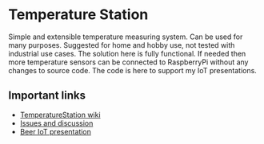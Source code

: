 ﻿# Temperature Station
Simple and extensible temperature measuring system. Can be used for many purposes. Suggested for home and hobby use, not tested with industrial use cases. The solution here is fully functional. If needed then more temperature sensors can be connected to RaspberryPi without any changes to source code. The code is here to support my IoT presentations.

## Important links

* [TemperatureStation wiki](https://github.com/gpeipman/TemperatureStation/wiki)
* [Issues and discussion](https://github.com/gpeipman/TemperatureStation/issues)
* [Beer IoT presentation](http://gunnarpeipman.com/presentations/brewing-eisbock-with-raspberry-pi-and-windows-10-iot/)

